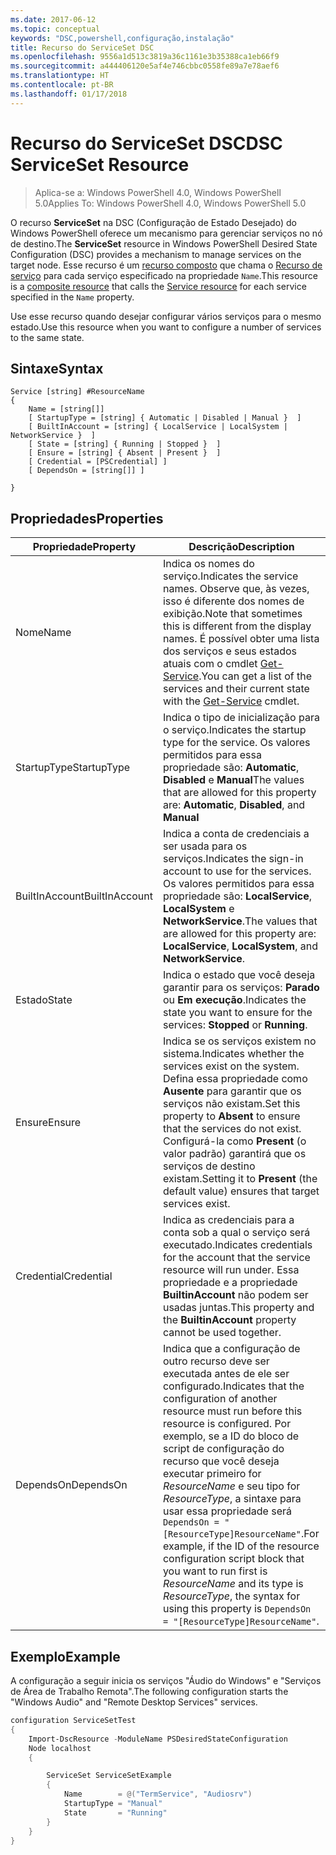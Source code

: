 ```yaml
---
ms.date: 2017-06-12
ms.topic: conceptual
keywords: "DSC,powershell,configuração,instalação"
title: Recurso do ServiceSet DSC
ms.openlocfilehash: 9556a1d513c3819a36c1161e3b35388ca1eb66f9
ms.sourcegitcommit: a444406120e5af4e746cbbc0558fe89a7e78aef6
ms.translationtype: HT
ms.contentlocale: pt-BR
ms.lasthandoff: 01/17/2018
---
```

# <a name="dsc-serviceset-resource"></a><span data-ttu-id="5af6a-103">Recurso do ServiceSet DSC</span><span class="sxs-lookup"><span data-stu-id="5af6a-103">DSC ServiceSet Resource</span></span>

> <span data-ttu-id="5af6a-104">Aplica-se a: Windows PowerShell 4.0, Windows PowerShell 5.0</span><span class="sxs-lookup"><span data-stu-id="5af6a-104">Applies To: Windows PowerShell 4.0, Windows PowerShell 5.0</span></span>


<span data-ttu-id="5af6a-105">O recurso **ServiceSet** na DSC (Configuração de Estado Desejado) do Windows PowerShell oferece um mecanismo para gerenciar serviços no nó de destino.</span><span class="sxs-lookup"><span data-stu-id="5af6a-105">The **ServiceSet** resource in Windows PowerShell Desired State Configuration (DSC) provides a mechanism to manage services on the target node.</span></span> <span data-ttu-id="5af6a-106">Esse recurso é um [recurso composto](authoringResourceComposite.md) que chama o [Recurso de serviço](serviceResource.md) para cada serviço especificado na propriedade `Name`.</span><span class="sxs-lookup"><span data-stu-id="5af6a-106">This resource is a [composite resource](authoringResourceComposite.md) that calls the [Service resource](serviceResource.md) for each service specified in the `Name` property.</span></span>

<span data-ttu-id="5af6a-107">Use esse recurso quando desejar configurar vários serviços para o mesmo estado.</span><span class="sxs-lookup"><span data-stu-id="5af6a-107">Use this resource when you want to configure a number of services to the same state.</span></span>

## <a name="syntax"></a><span data-ttu-id="5af6a-108">Sintaxe</span><span class="sxs-lookup"><span data-stu-id="5af6a-108">Syntax</span></span>

```
Service [string] #ResourceName
{
    Name = [string[]]
    [ StartupType = [string] { Automatic | Disabled | Manual }  ]
    [ BuiltInAccount = [string] { LocalService | LocalSystem | NetworkService }  ]
    [ State = [string] { Running | Stopped }  ]
    [ Ensure = [string] { Absent | Present }  ]
    [ Credential = [PSCredential] ]
    [ DependsOn = [string[]] ]
    
}
```

## <a name="properties"></a><span data-ttu-id="5af6a-109">Propriedades</span><span class="sxs-lookup"><span data-stu-id="5af6a-109">Properties</span></span>

|  <span data-ttu-id="5af6a-110">Propriedade</span><span class="sxs-lookup"><span data-stu-id="5af6a-110">Property</span></span>  |  <span data-ttu-id="5af6a-111">Descrição</span><span class="sxs-lookup"><span data-stu-id="5af6a-111">Description</span></span>   | 
|---|---| 
| <span data-ttu-id="5af6a-112">Nome</span><span class="sxs-lookup"><span data-stu-id="5af6a-112">Name</span></span>| <span data-ttu-id="5af6a-113">Indica os nomes do serviço.</span><span class="sxs-lookup"><span data-stu-id="5af6a-113">Indicates the service names.</span></span> <span data-ttu-id="5af6a-114">Observe que, às vezes, isso é diferente dos nomes de exibição.</span><span class="sxs-lookup"><span data-stu-id="5af6a-114">Note that sometimes this is different from the display names.</span></span> <span data-ttu-id="5af6a-115">É possível obter uma lista dos serviços e seus estados atuais com o cmdlet [Get-Service](https://technet.microsoft.com/en-us/library/hh849804.aspx).</span><span class="sxs-lookup"><span data-stu-id="5af6a-115">You can get a list of the services and their current state with the [Get-Service](https://technet.microsoft.com/en-us/library/hh849804.aspx) cmdlet.</span></span>|
| <span data-ttu-id="5af6a-116">StartupType</span><span class="sxs-lookup"><span data-stu-id="5af6a-116">StartupType</span></span>| <span data-ttu-id="5af6a-117">Indica o tipo de inicialização para o serviço.</span><span class="sxs-lookup"><span data-stu-id="5af6a-117">Indicates the startup type for the service.</span></span> <span data-ttu-id="5af6a-118">Os valores permitidos para essa propriedade são: **Automatic**, **Disabled** e **Manual**</span><span class="sxs-lookup"><span data-stu-id="5af6a-118">The values that are allowed for this property are: **Automatic**, **Disabled**, and **Manual**</span></span>|  
| <span data-ttu-id="5af6a-119">BuiltInAccount</span><span class="sxs-lookup"><span data-stu-id="5af6a-119">BuiltInAccount</span></span>| <span data-ttu-id="5af6a-120">Indica a conta de credenciais a ser usada para os serviços.</span><span class="sxs-lookup"><span data-stu-id="5af6a-120">Indicates the sign-in account to use for the services.</span></span> <span data-ttu-id="5af6a-121">Os valores permitidos para essa propriedade são: **LocalService**, **LocalSystem** e **NetworkService**.</span><span class="sxs-lookup"><span data-stu-id="5af6a-121">The values that are allowed for this property are: **LocalService**, **LocalSystem**, and **NetworkService**.</span></span>| 
| <span data-ttu-id="5af6a-122">Estado</span><span class="sxs-lookup"><span data-stu-id="5af6a-122">State</span></span>| <span data-ttu-id="5af6a-123">Indica o estado que você deseja garantir para os serviços: **Parado** ou **Em execução**.</span><span class="sxs-lookup"><span data-stu-id="5af6a-123">Indicates the state you want to ensure for the services: **Stopped** or **Running**.</span></span>| 
| <span data-ttu-id="5af6a-124">Ensure</span><span class="sxs-lookup"><span data-stu-id="5af6a-124">Ensure</span></span>| <span data-ttu-id="5af6a-125">Indica se os serviços existem no sistema.</span><span class="sxs-lookup"><span data-stu-id="5af6a-125">Indicates whether the services exist on the system.</span></span> <span data-ttu-id="5af6a-126">Defina essa propriedade como **Ausente** para garantir que os serviços não existam.</span><span class="sxs-lookup"><span data-stu-id="5af6a-126">Set this property to **Absent** to ensure that the services do not exist.</span></span> <span data-ttu-id="5af6a-127">Configurá-la como **Present** (o valor padrão) garantirá que os serviços de destino existam.</span><span class="sxs-lookup"><span data-stu-id="5af6a-127">Setting it to **Present** (the default value) ensures that target services exist.</span></span>|
| <span data-ttu-id="5af6a-128">Credential</span><span class="sxs-lookup"><span data-stu-id="5af6a-128">Credential</span></span>| <span data-ttu-id="5af6a-129">Indica as credenciais para a conta sob a qual o serviço será executado.</span><span class="sxs-lookup"><span data-stu-id="5af6a-129">Indicates credentials for the account that the service resource will run under.</span></span> <span data-ttu-id="5af6a-130">Essa propriedade e a propriedade **BuiltinAccount** não podem ser usadas juntas.</span><span class="sxs-lookup"><span data-stu-id="5af6a-130">This property and the **BuiltinAccount** property cannot be used together.</span></span>| 
| <span data-ttu-id="5af6a-131">DependsOn</span><span class="sxs-lookup"><span data-stu-id="5af6a-131">DependsOn</span></span>| <span data-ttu-id="5af6a-132">Indica que a configuração de outro recurso deve ser executada antes de ele ser configurado.</span><span class="sxs-lookup"><span data-stu-id="5af6a-132">Indicates that the configuration of another resource must run before this resource is configured.</span></span> <span data-ttu-id="5af6a-133">Por exemplo, se a ID do bloco de script de configuração do recurso que você deseja executar primeiro for *ResourceName* e seu tipo for *ResourceType*, a sintaxe para usar essa propriedade será `DependsOn = "[ResourceType]ResourceName"`.</span><span class="sxs-lookup"><span data-stu-id="5af6a-133">For example, if the ID of the resource configuration script block that you want to run first is *ResourceName* and its type is *ResourceType*, the syntax for using this property is `DependsOn = "[ResourceType]ResourceName"`.</span></span>| 



## <a name="example"></a><span data-ttu-id="5af6a-134">Exemplo</span><span class="sxs-lookup"><span data-stu-id="5af6a-134">Example</span></span>

<span data-ttu-id="5af6a-135">A configuração a seguir inicia os serviços "Áudio do Windows" e "Serviços de Área de Trabalho Remota".</span><span class="sxs-lookup"><span data-stu-id="5af6a-135">The following configuration starts the "Windows Audio" and "Remote Desktop Services" services.</span></span>

```powershell
configuration ServiceSetTest
{
    Import-DscResource -ModuleName PSDesiredStateConfiguration
    Node localhost
    {

        ServiceSet ServiceSetExample
        {
            Name        = @("TermService", "Audiosrv")
            StartupType = "Manual"
            State       = "Running"
        } 
    }
}
```

